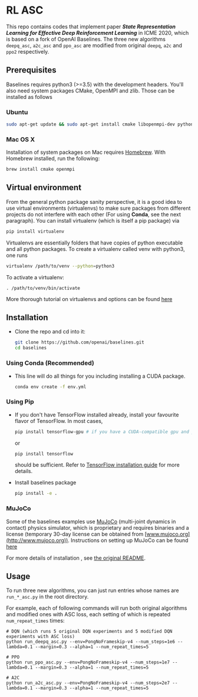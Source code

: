 # RL ASC

This repo contains codes that implement paper _**State Representation Learning for Effective Deep Reinforcement Learning**_
in ICME 2020, which is based on a fork of OpenAI Baselines. The three new algorithms `deepq_asc`, `a2c_asc` and
`ppo_asc` are modified from original `deepq`, `a2c` and `ppo2` respectively.

## Prerequisites 
Baselines requires python3 (>=3.5) with the development headers. You'll also need system packages CMake, OpenMPI and zlib. Those can be installed as follows

### Ubuntu 
    
```bash
sudo apt-get update && sudo apt-get install cmake libopenmpi-dev python3-dev zlib1g-dev
```
    
### Mac OS X
Installation of system packages on Mac requires [Homebrew](https://brew.sh). With Homebrew installed, run the following:
```bash
brew install cmake openmpi
```
    
## Virtual environment
From the general python package sanity perspective, it is a good idea to use virtual environments (virtualenvs) to make sure packages from different projects do not interfere with each other (For using **Conda**, see the next paragraph). You can install virtualenv (which is itself a pip package) via
```bash
pip install virtualenv
```
Virtualenvs are essentially folders that have copies of python executable and all python packages.
To create a virtualenv called venv with python3, one runs 
```bash
virtualenv /path/to/venv --python=python3
```
To activate a virtualenv: 
```
. /path/to/venv/bin/activate
```
More thorough tutorial on virtualenvs and options can be found [here](https://virtualenv.pypa.io/en/stable/) 

## Installation
- Clone the repo and cd into it:
    ```bash
    git clone https://github.com/openai/baselines.git
    cd baselines
    ```

### Using Conda (Recommended)
- This line will do all things for you including installing a CUDA package.
    ```bash
    conda env create -f env.yml
    ```

### Using Pip
- If you don't have TensorFlow installed already, install your favourite flavor of TensorFlow. In most cases, 
    ```bash 
    pip install tensorflow-gpu # if you have a CUDA-compatible gpu and proper drivers
    ```
    or 
    ```bash
    pip install tensorflow
    ```
    should be sufficient. Refer to [TensorFlow installation guide](https://www.tensorflow.org/install/)
    for more details. 

- Install baselines package
    ```bash
    pip install -e .
    ```

### MuJoCo
Some of the baselines examples use [MuJoCo](http://www.mujoco.org) (multi-joint dynamics in contact) physics simulator, which is proprietary and requires binaries and a license (temporary 30-day license can be obtained from [www.mujoco.org](http://www.mujoco.org)). Instructions on setting up MuJoCo can be found [here](https://github.com/openai/mujoco-py)

For more details of installation , see [the original README](https://github.com/openai/baselines/blob/master/README.md).

## Usage

To run three new algorithms, you can just run entries whose names are `run_*_asc.py` in the root directory.

For example, each of following commands will run both original algorithms and modified ones with ASC loss, each setting of
which is repeated `num_repeat_times` times:

```shell script
# DQN (which runs 5 original DQN experiments and 5 modified DQN experiments with ASC loss)
python run_deepq_asc.py --env=PongNoFrameskip-v4 --num_steps=1e6 --lambda=0.1 --margin=0.3 --alpha=1 --num_repeat_times=5

# PPO
python run_ppo_asc.py --env=PongNoFrameskip-v4 --num_steps=1e7 --lambda=0.1 --margin=0.3 --alpha=1 --num_repeat_times=5

# A2C
python run_a2c_asc.py --env=PongNoFrameskip-v4 --num_steps=2e7 --lambda=0.1 --margin=0.3 --alpha=1 --num_repeat_times=5
```

